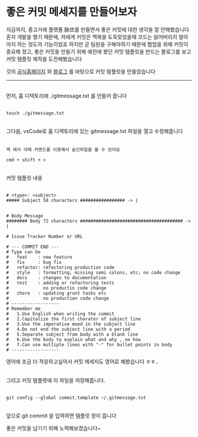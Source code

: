 # 좋은 커밋 메세지를 만들어보자

지금까지, 중고거래 플랫폼 脉优를 만들면서 좋은 커밋에 대한 생각을 잘 안해봤습니다 혼자 개발을 했기 때문에, 저에게 커밋은 맥북을 도둑맞았을때 코드는 잃어버리지 말아야지 하는 정도의 기능이었죠
하지만 곧 팀원을 구해야하기 때문에 협업을 위해 커밋이 중요해 졌고, 좋은 커밋을 만들기 위해 예전에 봤던 커밋 템플릿을 만드는 블로그를 보고 커밋 템플릿 제작을 도전해봤습니다

깃의 [공식홈페이지][git] 와 [블로그][blog] 를 바탕으로 커밋 템플릿을 만들었습니다

---

<br>
먼저, 홈 디텍토리에 ./gitmessage.txt 를 만들어 줍니다
<br><br>

    touch ./gitmessage.txt

<br>
그다음, vsCode로 홈 디렉토리에 있는 gitmessage.txt 파일을 열고 수정해줍니다
<br><br>

    맥 에서 아래 커멘드를 이용해서 숨긴파일을 볼 수 있어요

    cmd + shift + >

<br>
커밋 템플릿 내용
<br><br>

    # <type>: <subject>
    ##### Subject 50 characters ################# -> |


    # Body Message
    ######## Body 72 characters ####################################### -> |

    # Issue Tracker Number or URL

    # --- COMMIT END ---
    # Type can be
    #   feat    : new feature
    #   fix     : bug fix
    #   refactor: refactoring production code
    #   style   : formatting, missing semi colons, etc; no code change
    #   docs    : changes to documentation
    #   test    : adding or refactoring tests
    #             no productin code change
    #   chore   : updating grunt tasks etc
    #             no production code change
    # ------------------
    # Remember me
    #   1.Use English when writing the commit
    #   2.Capitalize the first charater of subject line
    #   3.Use the imperative mood in the subject line
    #   4.Do not end the subject line with a period
    #   5.Separate subject from body with a blank line
    #   6.Use the body to explain what and why , no how
    #   7.Can use multiple lines with "-" for bullet points in body
    # ------------------

영어에 조금 더 적응하고싶어서 커밋 메세지도 영어로 해봤습니다 ㅎㅎ..

<br>
그리고 커밋 템플렛에 이 파일을 저장해줍니다.
<br><br>

    git config --global commit.template ~/.gitmessage.txt

<br>
앞으로 git commit 을 입력하면 템플릿 창이 뜹니다

좋은 커밋을 남기기 위해 노력해보겠습니다~

[git]: (https://git-scm.com/book/ko/v2/Git%EB%A7%9E%EC%B6%A4-Git-%EC%84%A4%EC%A0%95%ED%95%98%EA%B8%B0)
[blog]: (https://junwoo45.github.io/2020-02-06-commit_template/)
